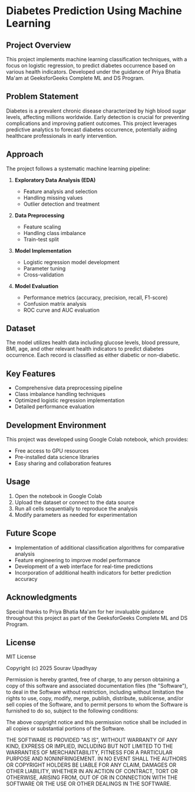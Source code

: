 # Diabetes Prediction Using Machine Learning

## Project Overview
This project implements machine learning classification techniques, with a focus on logistic regression, to predict diabetes occurrence based on various health indicators. Developed under the guidance of Priya Bhatia Ma'am at GeeksforGeeks Complete ML and DS Program.

## Problem Statement
Diabetes is a prevalent chronic disease characterized by high blood sugar levels, affecting millions worldwide. Early detection is crucial for preventing complications and improving patient outcomes. This project leverages predictive analytics to forecast diabetes occurrence, potentially aiding healthcare professionals in early intervention.

## Approach
The project follows a systematic machine learning pipeline:

1. **Exploratory Data Analysis (EDA)**
   - Feature analysis and selection
   - Handling missing values
   - Outlier detection and treatment

2. **Data Preprocessing**
   - Feature scaling
   - Handling class imbalance
   - Train-test split

3. **Model Implementation**
   - Logistic regression model development
   - Parameter tuning
   - Cross-validation

4. **Model Evaluation**
   - Performance metrics (accuracy, precision, recall, F1-score)
   - Confusion matrix analysis
   - ROC curve and AUC evaluation

## Dataset
The model utilizes health data including glucose levels, blood pressure, BMI, age, and other relevant health indicators to predict diabetes occurrence. Each record is classified as either diabetic or non-diabetic.

## Key Features
- Comprehensive data preprocessing pipeline
- Class imbalance handling techniques
- Optimized logistic regression implementation
- Detailed performance evaluation


## Development Environment
This project was developed using Google Colab notebook, which provides:
- Free access to GPU resources
- Pre-installed data science libraries
- Easy sharing and collaboration features

## Usage
1. Open the notebook in Google Colab
2. Upload the dataset or connect to the data source
3. Run all cells sequentially to reproduce the analysis
4. Modify parameters as needed for experimentation

## Future Scope
- Implementation of additional classification algorithms for comparative analysis
- Feature engineering to improve model performance
- Development of a web interface for real-time predictions
- Incorporation of additional health indicators for better prediction accuracy

## Acknowledgments
Special thanks to Priya Bhatia Ma'am for her invaluable guidance throughout this project as part of the GeeksforGeeks Complete ML and DS Program.

## License
MIT License

Copyright (c) 2025 Sourav Upadhyay

Permission is hereby granted, free of charge, to any person obtaining a copy
of this software and associated documentation files (the "Software"), to deal
in the Software without restriction, including without limitation the rights
to use, copy, modify, merge, publish, distribute, sublicense, and/or sell
copies of the Software, and to permit persons to whom the Software is
furnished to do so, subject to the following conditions:

The above copyright notice and this permission notice shall be included in all
copies or substantial portions of the Software.

THE SOFTWARE IS PROVIDED "AS IS", WITHOUT WARRANTY OF ANY KIND, EXPRESS OR
IMPLIED, INCLUDING BUT NOT LIMITED TO THE WARRANTIES OF MERCHANTABILITY,
FITNESS FOR A PARTICULAR PURPOSE AND NONINFRINGEMENT. IN NO EVENT SHALL THE
AUTHORS OR COPYRIGHT HOLDERS BE LIABLE FOR ANY CLAIM, DAMAGES OR OTHER
LIABILITY, WHETHER IN AN ACTION OF CONTRACT, TORT OR OTHERWISE, ARISING FROM,
OUT OF OR IN CONNECTION WITH THE SOFTWARE OR THE USE OR OTHER DEALINGS IN THE
SOFTWARE.

